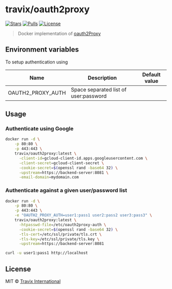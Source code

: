 # travix/oauth2proxy

[![Stars](https://img.shields.io/docker/stars/travix/oauth2proxy.svg)](https://hub.docker.com/r/travix/oauth2proxy/)
[![Pulls](https://img.shields.io/docker/pulls/travix/oauth2proxy.svg)](https://hub.docker.com/r/travix/oauth2proxy/)
[![License](https://img.shields.io/github/license/Travix-International/docker-oauth2proxy.svg)](https://github.com/Travix-International/docker-oauth2proxy/blob/master/LICENSE)

> Docker implementation of [oauth2Proxy](https://github.com/bitly/oauth2_proxy)


## Environment variables

To setup authentication using

| Name                 | Description                                               | Default value               |
| -------------------- | ----------------------------------------------------------| --------------------------- |
| OAUTH2_PROXY_AUTH    | Space separated list of user:password                     |

## Usage

### Authenticate using Google

```sh
docker run -d \
    -p 80:80 \
    -p 443:443 \
    travix/oauth2proxy:latest \
      -client-id=gcloud-client-id.apps.googleusercontent.com \
      -client-secret=gcloud-client-secret \
      -cookie-secret=$(openssl rand -base64 32) \
      -upstream=https://backend-server:8081 \
      -email-domain=mydomain.com
```


### Authenticate against a given user/password list

```sh
docker run -d \
    -p 80:80 \
    -p 443:443 \
    -e "OAUTH2_PROXY_AUTH=user1:pass1 user2:pass2 user3:pass3" \
    travix/oauth2proxy:latest \
      -htpasswd-file=/etc/oauth2proxy-auth \
      -cookie-secret=$(openssl rand -base64 32) \
      -tls-cert=/etc/ssl/private/tls.crt \
      -tls-key=/etc/ssl/private/tls.key \
      -upstream=https://backend-server:8081

curl -u user1:pass1 http://localhost
```


## License

MIT © [Travix International](http://travix.com)
